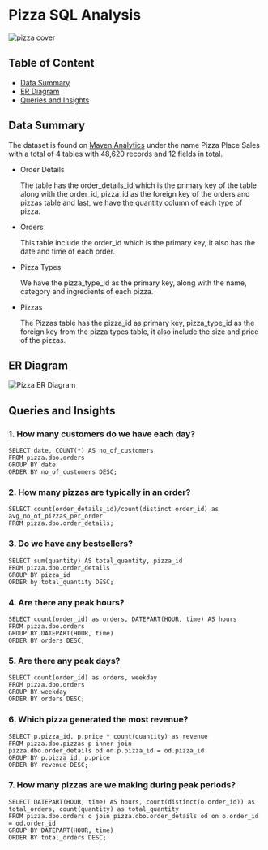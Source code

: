 # Pizza SQL Analysis

![pizza cover](https://user-images.githubusercontent.com/116041695/234172419-28b8f5ed-425d-477f-9586-44c2a86d456e.jpg)

## Table of Content

* [Data Summary](#data-summary)
* [ER Diagram](#er-diagram)
* [Queries and Insights](#queries-and-insights)

## Data Summary

The dataset is found on [Maven Analytics](https://www.mavenanalytics.io/data-playground) under the name Pizza Place Sales with a total of 4 tables with 48,620 records and 12 fields in total.

- Order Details

  The table has the order_details_id which is the primary key of the table along with the order_id, pizza_id as the foreign key of the orders and pizzas table and last, we have the quantity column of each type of pizza.

- Orders

  This table include the order_id which is the primary key, it also has the date and time of each order.

- Pizza Types

  We have the pizza_type_id as the primary key, along with the name, category and ingredients of each pizza.

- Pizzas

  The Pizzas table has the pizza_id as primary key, pizza_type_id as the foreign key from the pizza types table, it also include the size and price of the pizzas.

## ER Diagram

![Pizza ER Diagram](https://user-images.githubusercontent.com/116041695/234453942-3df6eb5c-52cb-4386-a385-bec29cd8e060.png)

## Queries and Insights

### 1. How many customers do we have each day?
```
SELECT date, COUNT(*) AS no_of_customers
FROM pizza.dbo.orders        
GROUP BY date
ORDER BY no_of_customers DESC;
```

### 2. How many pizzas are typically in an order?
```
SELECT count(order_details_id)/count(distinct order_id) as avg_no_of_pizzas_per_order
FROM pizza.dbo.order_details;
```

### 3. Do we have any bestsellers?
```
SELECT sum(quantity) AS total_quantity, pizza_id
FROM pizza.dbo.order_details
GROUP BY pizza_id
ORDER by total_quantity DESC;
```

### 4. Are there any peak hours?
```
SELECT count(order_id) as orders, DATEPART(HOUR, time) AS hours
FROM pizza.dbo.orders
GROUP BY DATEPART(HOUR, time) 
ORDER BY orders DESC;
```

### 5. Are there any peak days?
```
SELECT count(order_id) as orders, weekday
FROM pizza.dbo.orders
GROUP BY weekday 
ORDER BY orders DESC;
```

### 6. Which pizza generated the most revenue?
```
SELECT p.pizza_id, p.price * count(quantity) as revenue 
FROM pizza.dbo.pizzas p inner join 
pizza.dbo.order_details od on p.pizza_id = od.pizza_id
GROUP BY p.pizza_id, p.price
ORDER BY revenue DESC;
```

### 7. How many pizzas are we making during peak periods?
```
SELECT DATEPART(HOUR, time) AS hours, count(distinct(o.order_id)) as total_orders, count(quantity) as total_quantity 
FROM pizza.dbo.orders o join pizza.dbo.order_details od on o.order_id = od.order_id
GROUP BY DATEPART(HOUR, time) 
ORDER BY total_orders DESC;
```

